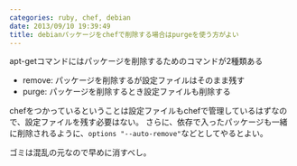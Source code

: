 ```yaml
---
categories: ruby, chef, debian
date: 2013/09/10 19:39:49
title: debianパッケージをchefで削除する場合はpurgeを使う方がよい
---
```


apt-getコマンドにはパッケージを削除するためのコマンドが2種類ある

* remove: パッケージを削除するが設定ファイルはそのまま残す
* purge: パッケージを削除するとき設定ファイルも削除する

chefをつかっているということは設定ファイルもchefで管理しているはずなので、設定ファイルを残す必要はない。
さらに、依存で入ったパッケージも一緒に削除されるように、`options "--auto-remove"`などとしてやるとよい。

ゴミは混乱の元なので早めに消すべし。
